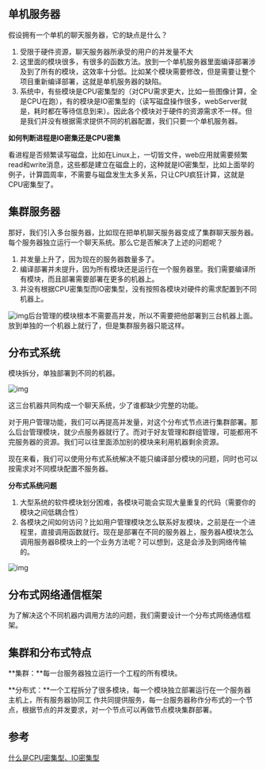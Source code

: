 ## 单机服务器

假设拥有一个单机的聊天服务器，它的缺点是什么？

1. 受限于硬件资源，聊天服务器所承受的用户的并发量不大
2. 这里面的模块很多，有很多的函数方法。放到一个单机服务器里面编译部署涉及到了所有的模块，这效率十分低。比如某个模块需要修改，但是需要让整个项目重新编译部署，这就是单机服务器的缺陷。
3. 系统中，有些模块是CPU密集型的（对CPU需求更大，比如一些图像计算，全是CPU在跑），有的模块是IO密集型的（读写磁盘操作很多，webServer就是，耗时都在等待信息到来）。因此各个模块对于硬件的资源需求不一样。但是我们并没有根据需求提供不同的机器配置，我们只要一个单机服务器。

**如何判断进程是IO密集还是CPU密集**	

看进程是否频繁读写磁盘，比如在Linux上，一切皆文件，web应用就需要频繁read和write消息，这些都是建立在磁盘上的，这种就是IO密集型，比如上面举的例子，计算圆周率，不需要与磁盘发生太多关系，只让CPU疯狂计算，这就是CPU密集型了。

## 集群服务器

那好，我们引入多台服务器，比如现在把单机聊天服务器变成了集群聊天服务器。每个服务器独立运行一个聊天系统。那么它是否解决了上述的问题呢？

1. 并发量上升了，因为现在的服务器数量多了。
2. 编译部署并未提升，因为所有模块还是运行在一个服务器里。我们需要编译所有模块，而且部署需要部署在更多的机器上。
3. 并没有根据CPU密集型而IO密集型，没有按照各模块对硬件的需求配置到不同机器上。

![img](https://cdn.nlark.com/yuque/0/2022/png/26752078/1659511803168-0034553a-3955-4752-b9b5-99574577bd8d.png)后台管理的模块根本不需要高并发，所以不需要把他部署到三台机器上面。放到单独的一个机器上就行了，但是集群服务器只能这样。

## 分布式系统

模块拆分，单独部署到不同的机器。

![img](https://cdn.nlark.com/yuque/0/2022/png/26752078/1659513114616-1bb73ae8-b09d-4bcb-a2dc-cac38be456a4.png)

这三台机器共同构成一个聊天系统，少了谁都缺少完整的功能。

对于用户管理功能，我们可以再提高并发量，对这个分布式节点进行集群部署。那么后台管理模块，就少点服务器就行了。而对于好友管理和群组管理，可能都用不完服务器的资源。我们可以往里面添加别的模块来利用机器剩余资源。

现在来看，我们可以使用分布式系统解决不能只编译部分模块的问题，同时也可以按需求对不同模块配置不服务器。

**分布式系统问题**

1. 大型系统的软件模块划分困难，各模块可能会实现大量重复的代码（需要你的模块之间低耦合性）
2. 各模块之间如何访问？比如用户管理模块怎么联系好友模块，之前是在一个进程里，直接调用函数就行。现在是部署在不同的服务器上，服务器A模块怎么调用服务器B模块上的一个业务方法呢？可以想到，这是会涉及到网络传输的。

![img](https://cdn.nlark.com/yuque/0/2022/png/26752078/1659513890945-ba904136-cb36-47dd-b7ef-21c85f6d57ea.png)

## 分布式网络通信框架

为了解决这个不同机器内调用方法的问题，我们需要设计一个分布式网络通信框架。

## 集群和分布式特点

**集群：**每一台服务器独立运行一个工程的所有模块。 

**分布式：**一个工程拆分了很多模块，每一个模块独立部署运行在一个服务器主机上，所有服务器协同工 作共同提供服务，每一台服务器称作分布式的一个节点，根据节点的并发要求，对一个节点可以再做节点模块集群部署。

## 参考

[什么是CPU密集型、IO密集型](https://blog.csdn.net/youanyyou/article/details/78990156)